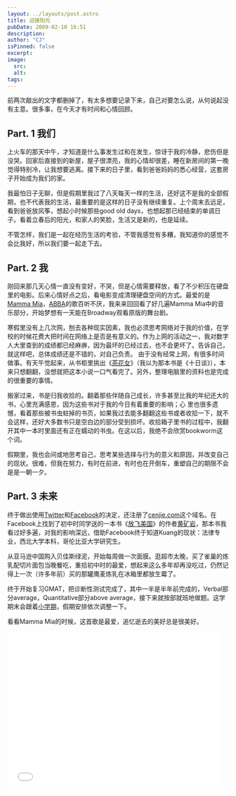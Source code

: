 ```yaml
---
layout: ../layouts/post.astro
title: 迎接阳光
pubDate: 2009-02-10 16:51
description: 
author: "CJ"
isPinned: false
excerpt: 
image:
  src:
  alt:
tags: 
---
```

前两次敲出的文字都删掉了，有太多想要记录下来，自己对要怎么说，从何说起没有主意。很多事，在今天才有时间和心情回顾。
<h2>Part. 1 我们</h2>
上火车的那天中午，才知道是什么事发生过和在发生，惊讶于我的冷静，悲伤但是没哭。回家后直接到的新屋，屋子很漂亮，我的心情却很差，睡在新房间的第一晚觉得特别冷，让我想要逃离。接下来的日子里，看到爸爸妈妈的悉心经营，这套房子开始成为我们的家。

我最怕日子无聊，但是假期里我过了八天每天一样的生活，还好这不是我的全部假期，也不代表我的生活，最重要的是这样的日子没有继续重复。上个周末去远足，看到爸爸放风筝，想起小时候那些good old days，也想起那已经结束的单调日子。看着立春后的阳光，和家人的笑脸，生活又是新的，也是延续。

不管怎样，我们是一起在经历生活的考验，不管我感觉有多糟，我知道你的感觉不会比我好，所以我们要一起走下去。
<h2>Part. 2 我</h2>
刚回来那几天心情一直没有变好，不哭，但是心情需要释放，看了不少积压在硬盘里的电影。后来心情好点之后，看电影变成清理硬盘空间的方式。最爱的是<a href="http://movie.douban.com/subject/2054024/">Mamma Mia</a>，<a href="http://www.last.fm/music/ABBA">ABBA</a>的歌百听不厌，我来来回回看了好几遍Mamma Mia中的音乐部分，开始梦想有一天能在Broadway观看原版的舞台剧。

寒假里没有上几次网，刨去各种现实因素，我也必须思考网络对于我的价值，在学校的时候花费大把时间在网络上是否是有意义的。作为上网的活动之一，我对数字人大里查到的成绩都已经麻痹，因为最坏的已经过去，也不会更坏了。告诉自己，就这样吧，总体成绩还是不错的，对自己负责。
由于没有经常上网，有很多时间做事。有天午觉起来，从书柜里挑出《<a href="http://book.douban.com/subject/1007045/">茶花女</a>》（我以为那本书是《十日谈》），本来只想翻翻，没想就把这本小说一口气看完了。另外，整理电脑里的资料也是完成的很重要的事情。

搬家过来，书是归我收拾的。翻着那些伴随自己成长，许多甚至比我的年纪还大的书，心里充满感恩，因为这些书对于我的今日有着重要的影响；心 里也很多遗憾，看着那些被书虫蛀掉的书页，如果我过去能多翻翻这些书或者收拾一下，就不会这样，还好大多数书只是空白边的部分受到损坏。收拾箱子里书的过程中，我翻开其中一本时里面还有正在蠕动的书虫。在这以后，我绝不会欣赏bookworm这个词。

假期里，我也会间或地思考自己，思考某些选择与行为的意义和原因，并改变自己的现状。很难，但我在努力，有时在前进，有时也在开倒车，重塑自己的期限不会是是一朝一夕。
<h2>Part. 3 未来</h2>
终于做出使用<a href="http://twitter.com/cenjie">Twitter</a>和<a href="http://www.facebook.com/cenjie">Facebook</a>的决定，还注册了<a href="http://gao.cenjie.com/">cenjie.com</a>这个域名。在Facebook上找到了初中时同学送的一本书《<a href="http://book.douban.com/subject/1270559/">放飞美国</a>》的作者<a href="http://www.facebook.com/kuangyan">黄矿岩</a>，那本书我看过好多遍，对我的影响深远，借助Facebook终于知道Kuang的现状：法律专业，西北大学本科，哥伦比亚大学研究生。

从亚马逊中国购入贝佳斯绿泥，开始每周做一次面膜。逛超市太晚，买了雀巢的炼乳配切片面包当晚餐吃，重拾初中时的最爱，想起来这么多年却再没吃过，仍然记得上一次（许多年前）买的那罐鹰麦炼乳在冰箱里都放生霉了。

终于开始复习GMAT，把诊断性测试完成了，其中一半是半年前完成的，Verbal部分average，Quantitative部分above average，接下来就按部就班地做题。这学期末会跟着<a href="http://iss.ruc.edu.cn/">小学期</a>，假期安排依次调整一下。

看看Mamma Mia的时候，这首歌是最爱，追忆逝去的美好总是很美好。

<iframe width="480" height="360" src="//www.youtube.com/embed/7fCndFDjYhU" frameborder="0" allowfullscreen></iframe>